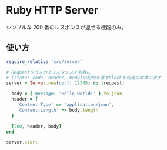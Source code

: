 # Ruby HTTP Server

シンプルな 200 番のレスポンスが返せる機能のみ。

## 使い方

```ruby
require_relative 'src/server'

# Requestクラスのインスタンスを引数に
# [status_code, header, body]の配列を返すblockを処理の本体に渡す
server = Server.new(port: 12345) do |request|

  body = { message: 'Hello world!' }.to_json
  header = {
    'Content-Type' => 'application/json',
    'Content-Length' => body.length
  }

  [200, header, body]
end

server.start
```
